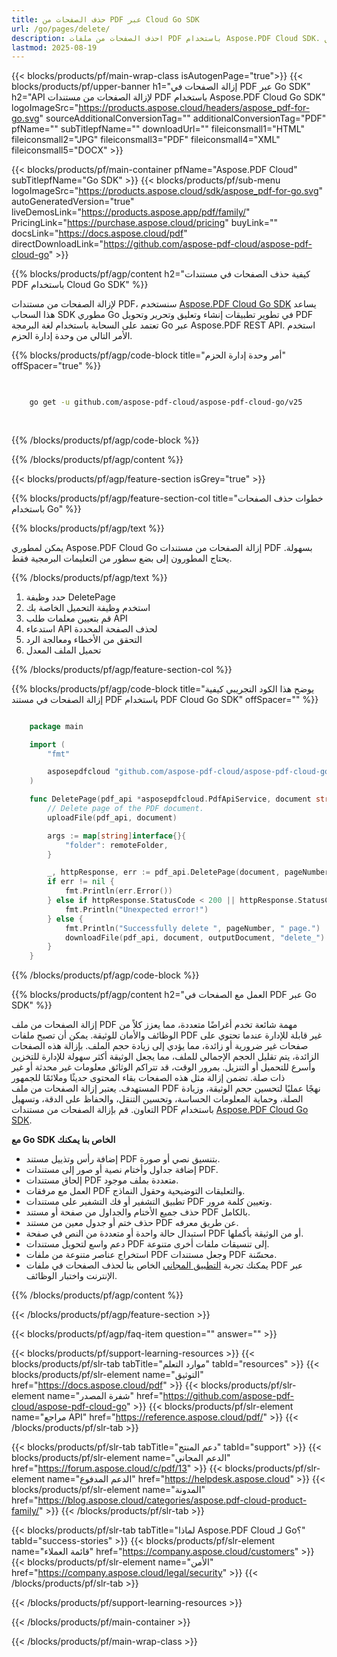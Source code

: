 ```yaml
---
title: حذف الصفحات من PDF عبر Cloud Go SDK
url: /go/pages/delete/
description: احذف الصفحات من ملفات PDF باستخدام Aspose.PDF Cloud SDK. أتمتة تنظيف الوثائق.
lastmod: 2025-08-19
---
```


{{< blocks/products/pf/main-wrap-class isAutogenPage="true">}}
{{< blocks/products/pf/upper-banner h1="إزالة الصفحات في PDF عبر Go SDK" h2="API لإزالة الصفحات من مستندات PDF باستخدام Aspose.PDF Cloud Go SDK" logoImageSrc="https://products.aspose.cloud/headers/aspose_pdf-for-go.svg" sourceAdditionalConversionTag="" additionalConversionTag="PDF" pfName="" subTitlepfName="" downloadUrl="" fileiconsmall1="HTML" fileiconsmall2="JPG" fileiconsmall3="PDF" fileiconsmall4="XML" fileiconsmall5="DOCX" >}}

{{< blocks/products/pf/main-container pfName="Aspose.PDF Cloud" subTitlepfName="Go SDK" >}}
{{< blocks/products/pf/sub-menu logoImageSrc="https://products.aspose.cloud/sdk/aspose_pdf-for-go.svg"
autoGeneratedVersion="true"
liveDemosLink="https://products.aspose.app/pdf/family/" PricingLink="https://purchase.aspose.cloud/pricing" buyLink="" docsLink="https://docs.aspose.cloud/pdf"  directDownloadLink="https://github.com/aspose-pdf-cloud/aspose-pdf-cloud-go" >}}

{{% blocks/products/pf/agp/content h2="كيفية حذف الصفحات في مستندات PDF باستخدام Cloud Go SDK" %}}

لإزالة الصفحات من مستندات PDF، سنستخدم
[Aspose.PDF Cloud Go SDK](https://products.aspose.cloud/pdf/go/)
يساعد هذا السحاب SDK مطوري Go في تطوير تطبيقات إنشاء وتعليق وتحرير وتحويل PDF تعتمد على السحابة باستخدام لغة البرمجة Go عبر Aspose.PDF REST API. استخدم الأمر التالي من وحدة إدارة الحزم.

{{% blocks/products/pf/agp/code-block title="أمر وحدة إدارة الحزم" offSpacer="true" %}}

```bash

     
    go get -u github.com/aspose-pdf-cloud/aspose-pdf-cloud-go/v25
     
     
```

{{% /blocks/products/pf/agp/code-block %}}

{{% /blocks/products/pf/agp/content %}}

{{< blocks/products/pf/agp/feature-section isGrey="true" >}}

{{% blocks/products/pf/agp/feature-section-col title="خطوات حذف الصفحات باستخدام Go" %}}

{{% blocks/products/pf/agp/text %}}

يمكن لمطوري Aspose.PDF Cloud Go إزالة الصفحات من مستندات PDF بسهولة. يحتاج المطورون إلى بضع سطور من التعليمات البرمجية فقط.

{{% /blocks/products/pf/agp/text %}}

1. حدد وظيفة DeletePage
1. استخدم وظيفة التحميل الخاصة بك
1. قم بتعيين معلمات طلب API
1. استدعاء API لحذف الصفحة المحددة
1. التحقق من الأخطاء ومعالجة الرد
1. تحميل الملف المعدل

{{% /blocks/products/pf/agp/feature-section-col %}}

{{% blocks/products/pf/agp/code-block title="يوضح هذا الكود التجريبي كيفية إزالة الصفحات في مستند PDF باستخدام PDF Cloud Go SDK" offSpacer="" %}}

```go

    package main

    import (
        "fmt"

        asposepdfcloud "github.com/aspose-pdf-cloud/aspose-pdf-cloud-go/v25"
    )

    func DeletePage(pdf_api *asposepdfcloud.PdfApiService, document string, pageNumber int32, outputDocument string, remoteFolder string) {
        // Delete page of the PDF document.
        uploadFile(pdf_api, document)

        args := map[string]interface{}{
            "folder": remoteFolder,
        }

        _, httpResponse, err := pdf_api.DeletePage(document, pageNumber, args)
        if err != nil {
            fmt.Println(err.Error())
        } else if httpResponse.StatusCode < 200 || httpResponse.StatusCode > 299 {
            fmt.Println("Unexpected error!")
        } else {
            fmt.Println("Successfully delete ", pageNumber, " page.")
            downloadFile(pdf_api, document, outputDocument, "delete_")
        }
    }
```

{{% /blocks/products/pf/agp/code-block %}}

{{% blocks/products/pf/agp/content h2="العمل مع الصفحات في PDF عبر Go SDK" %}}

إزالة الصفحات من ملف PDF مهمة شائعة تخدم أغراضًا متعددة، مما يعزز كلاً من الوظائف والأمان للوثيقة. يمكن أن تصبح ملفات PDF غير قابلة للإدارة عندما تحتوي على صفحات غير ضرورية أو زائدة، مما يؤدي إلى زيادة حجم الملف. بإزالة هذه الصفحات الزائدة، يتم تقليل الحجم الإجمالي للملف، مما يجعل الوثيقة أكثر سهولة للإدارة للتخزين وأسرع للتحميل أو التنزيل. بمرور الوقت، قد تتراكم الوثائق معلومات غير محدثة أو غير ذات صلة. تضمن إزالة مثل هذه الصفحات بقاء المحتوى حديثًا وملائمًا للجمهور المستهدف. يعتبر إزالة الصفحات من ملف PDF نهجًا عمليًا لتحسين حجم الوثيقة، وزيادة الصلة، وحماية المعلومات الحساسة، وتحسين التنقل، والحفاظ على الدقة، وتسهيل التعاون. قم بإزالة الصفحات من مستندات PDF باستخدام [Aspose.PDF Cloud Go SDK](https://products.aspose.cloud/pdf/go/).

**مع Go SDK الخاص بنا يمكنك**

+ إضافة رأس وتذييل مستند PDF بتنسيق نصي أو صورة.
+ إضافة جداول وأختام نصية أو صور إلى مستندات PDF.
+ إلحاق مستندات PDF متعددة بملف موجود.
+ العمل مع مرفقات PDF والتعليقات التوضيحية وحقول النماذج.
+ تطبيق التشفير أو فك التشفير على مستندات PDF وتعيين كلمة مرور.
+ حذف جميع الأختام والجداول من صفحة أو مستند PDF بالكامل.
+ حذف ختم أو جدول معين من مستند PDF عن طريق معرفه.
+ استبدال حالة واحدة أو متعددة من النص في صفحة PDF أو من الوثيقة بأكملها.
+ دعم واسع لتحويل مستندات PDF إلى تنسيقات ملفات أخرى متنوعة.
+ استخراج عناصر متنوعة من ملفات PDF وجعل مستندات PDF محسّنة.
+ يمكنك تجربة [التطبيق المجاني](https://products.aspose.app/pdf/) الخاص بنا لحذف الصفحات في ملفات PDF عبر الإنترنت واختبار الوظائف.

{{% /blocks/products/pf/agp/content %}}

{{< /blocks/products/pf/agp/feature-section >}}

{{< blocks/products/pf/agp/faq-item question="" answer="" >}}

{{< blocks/products/pf/support-learning-resources >}}
{{< blocks/products/pf/slr-tab tabTitle="موارد التعلم" tabId="resources" >}}
{{< blocks/products/pf/slr-element name="التوثيق" href="https://docs.aspose.cloud/pdf" >}}
{{< blocks/products/pf/slr-element name="شفرة المصدر" href="https://github.com/aspose-pdf-cloud/aspose-pdf-cloud-go" >}}
{{< blocks/products/pf/slr-element name="مراجع API" href="https://reference.aspose.cloud/pdf/" >}}
{{< /blocks/products/pf/slr-tab >}}

{{< blocks/products/pf/slr-tab tabTitle="دعم المنتج" tabId="support" >}}
{{< blocks/products/pf/slr-element name="الدعم المجاني" href="https://forum.aspose.cloud/c/pdf/13" >}}
{{< blocks/products/pf/slr-element name="الدعم المدفوع" href="https://helpdesk.aspose.cloud" >}}
{{< blocks/products/pf/slr-element name="المدونة" href="https://blog.aspose.cloud/categories/aspose.pdf-cloud-product-family/" >}}
{{< /blocks/products/pf/slr-tab >}}

{{< blocks/products/pf/slr-tab tabTitle="لماذا Aspose.PDF Cloud لـ Go؟" tabId="success-stories" >}}
{{< blocks/products/pf/slr-element name="قائمة العملاء" href="https://company.aspose.cloud/customers" >}}
{{< blocks/products/pf/slr-element name="الأمن" href="https://company.aspose.cloud/legal/security" >}}
{{< /blocks/products/pf/slr-tab >}}

{{< /blocks/products/pf/support-learning-resources >}}

{{< /blocks/products/pf/main-container >}}

{{< /blocks/products/pf/main-wrap-class >}}


